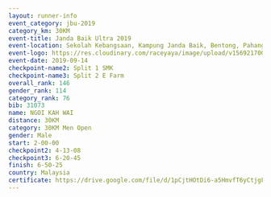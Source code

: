 ```yaml
---
layout: runner-info 
event_category: jbu-2019 
category_km: 30KM 
event-title: Janda Baik Ultra 2019 
event-location: Sekolah Kebangsaan, Kampung Janda Baik, Bentong, Pahang, Malaysia 
event-logo: https://res.cloudinary.com/raceyaya/image/upload/v1569217009/logo/janda-baik_vch1pc.jpg 
event-date: 2019-09-14 
checkpoint-name2: Split 1 SMK 
checkpoint-name3: Split 2 E Farm 
overall_rank: 146
gender_rank: 114
category_rank: 76
bib: 31073
name: NGOI KAH WAI
distance: 30KM
category: 30KM Men Open
gender: Male
start: 2-00-00
checkpoint2: 4-13-08
checkpoint3: 6-20-45
finish: 6-50-25
country: Malaysia
certificate: https://drive.google.com/file/d/1pCjtHOtDi6-a5HmvfT6yCtjgFtv_mXtv/view?usp=sharing
---
```


